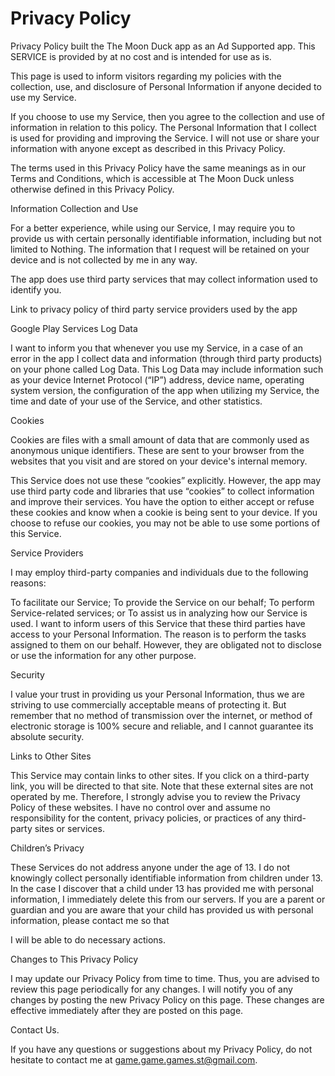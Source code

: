 <!DOCTYPE html>
<html>
<body>
<h1>Privacy Policy</h1>
<p>Privacy Policy 
built the The Moon Duck app as an Ad Supported app. This SERVICE is provided by at no cost and is intended for use as is. 

This page is used to inform visitors regarding my policies with the collection, use, and disclosure of Personal Information if anyone decided to use my Service. 

If you choose to use my Service, then you agree to the collection and use of information in relation to this policy. The Personal Information that I collect is used for providing and improving the Service. I will not use or share your information with anyone except as described in this Privacy Policy. 

The terms used in this Privacy Policy have the same meanings as in our Terms and Conditions, which is accessible at The Moon Duck unless otherwise defined in this Privacy Policy. 

Information Collection and Use 

For a better experience, while using our Service, I may require you to provide us with certain personally identifiable information, including but not limited to Nothing. The information that I request will be retained on your device and is not collected by me in any way. 

The app does use third party services that may collect information used to identify you. 

Link to privacy policy of third party service providers used by the app 

Google Play Services 
Log Data 

I want to inform you that whenever you use my Service, in a case of an error in the app I collect data and information (through third party products) on your phone called Log Data. This Log Data may include information such as your device Internet Protocol (“IP”) address, device name, operating system version, the configuration of the app when utilizing my Service, the time and date of your use of the Service, and other statistics. 

Cookies 

Cookies are files with a small amount of data that are commonly used as anonymous unique identifiers. These are sent to your browser from the websites that you visit and are stored on your device's internal memory. 

This Service does not use these “cookies” explicitly. However, the app may use third party code and libraries that use “cookies” to collect information and improve their services. You have the option to either accept or refuse these cookies and know when a cookie is being sent to your device. If you choose to refuse our cookies, you may not be able to use some portions of this Service. 

Service Providers 

I may employ third-party companies and individuals due to the following reasons: 

To facilitate our Service; 
To provide the Service on our behalf; 
To perform Service-related services; or 
To assist us in analyzing how our Service is used. 
I want to inform users of this Service that these third parties have access to your Personal Information. The reason is to perform the tasks assigned to them on our behalf. However, they are obligated not to disclose or use the information for any other purpose. 

Security 

I value your trust in providing us your Personal Information, thus we are striving to use commercially acceptable means of protecting it. But remember that no method of transmission over the internet, or method of electronic storage is 100% secure and reliable, and I cannot guarantee its absolute security. 

Links to Other Sites 

This Service may contain links to other sites. If you click on a third-party link, you will be directed to that site. Note that these external sites are not operated by me. Therefore, I strongly advise you to review the Privacy Policy of these websites. I have no control over and assume no responsibility for the content, privacy policies, or practices of any third-party sites or services. 

Children’s Privacy 

These Services do not address anyone under the age of 13. I do not knowingly collect personally identifiable information from children under 13. In the case I discover that a child under 13 has provided me with personal information, I immediately delete this from our servers. If you are a parent or guardian and you are aware that your child has provided us with personal information, please contact me so that
 
I will be able to do necessary actions. 

Changes to This Privacy Policy 

I may update our Privacy Policy from time to time. Thus, you are advised to review this page periodically for any changes. I will notify you of any changes by posting the new Privacy Policy on this page. These changes are effective immediately after they are posted on this page. 

Contact Us.

If you have any questions or suggestions about my Privacy Policy, do not hesitate to contact me at game.game.games.st@gmail.com.
</p>
</body>
</html>
